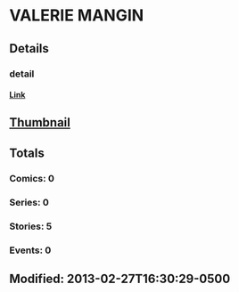 # VALERIE  MANGIN 
## Details
### detail
#### [Link](http://marvel.com/comics/creators/10017/valerie_mangin?utm_campaign=apiRef&utm_source=225578a89fc76f3d20fbffda5d17a88d)
## [Thumbnail](http://i.annihil.us/u/prod/marvel/i/mg/b/40/image_not_available.jpg)
## Totals
### Comics: 0
### Series: 0
### Stories: 5
### Events: 0
## Modified: 2013-02-27T16:30:29-0500